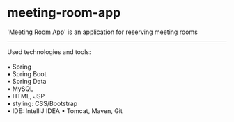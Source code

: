 # meeting-room-app
'Meeting Room App' is an application for reserving meeting rooms

____
Used technologies and tools:</br></br>
 • Spring</br>
 • Spring Boot</br>
 • Spring Data</br>
 • MySQL</br>
 • HTML, JSP</br>
 • styling: CSS/Bootstrap</br>
 • IDE: IntelliJ IDEA
 • Tomcat, Maven, Git
